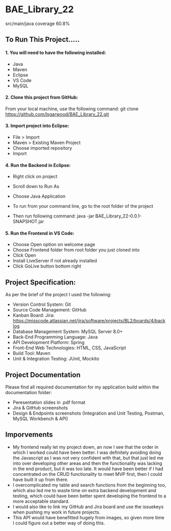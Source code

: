# BAE_Library_22

src/main/java coverage 60.8%

## To Run This Project..... ##

#### 1. You will need to have the following installed: ####
- Java 
- Maven
- Eclipse
- VS Code
- MySQL

#### 2. Clone this project from GitHub: ####
From your local machine, use the following command: git clone https://github.com/lsgarwood/BAE_Library_22.git

#### 3. Import project into Eclipse: ####

- File > Import
- Maven > Existing Maven Project
- Choose imported repository
- Import

#### 4. Run the Backend in Eclipse: ####

- Right click on project
- Scroll down to Run As
- Choose Java Application

- To run from your command line, go to the root folder of the project
- Then run following command: java -jar BAE_Library_22-0.0.1-SNAPSHOT.jar

#### 5. Run the Frontend in VS Code: ####

- Choose Open option on welcome page
- Choose Frontend folder from root folder you just cloned into
- Click Open
- Install LiveServer if not already installed
- Click GoLive button bottom right

## Project Specification: ##

As per the brief of the project I used the following:
- Version Control System: Git
- Source Code Management: GitHub
- Kanban Board: Jira:  https://misscode.atlassian.net/jira/software/projects/BL2/boards/4/backlog
- Database Management System: MySQL Server 8.0+
- Back-End Programming Language: Java
- API Development Platform: Spring 
- Front-End Web Technologies: HTML, CSS, JavaScript
- Build Tool: Maven
- Unit & Integration Testing: JUnit, Mockito

## Project Documentation ##

Please find all required documentation for my application build within the documentation folder:
- Peresentation slides in .pdf format
- Jira & GitHub screenshots
- Design & Endpoints screenshots (Integration and Unit Testing, Postman, MySQL Workbench & API)

## Imporvements ##
- My frontend really let my project down, an now I see that the order in which I worked could have been better. I was definitely avoiding doing the Javascript as I was not very confident with that, but that just led me into over developing other areas and then the functionality was lacking in the end product, but it was too late. It would have been better if I had concentrated on the CRUD functionality to meet MVP first, then I could have built it up from there.
- I overcomplicated my table and search functions from the beginning too, which also led me to waste time on extra backend development and testing, which could have been better spent developing the frontend to a more acceptable standard.
- I would also like to link my GitHub and Jira board and use the issuekeys when pushing my work in future projects.
- This API would have benefitted hugely from images, so given more time I could figure out a better way of doing this.


